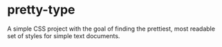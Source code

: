 pretty-type
===========

A simple CSS project with the goal of finding the prettiest, most readable set of styles for simple text documents.